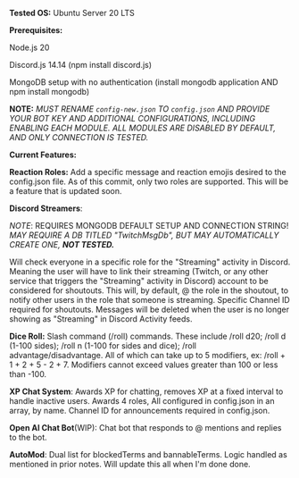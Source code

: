 **Tested OS:**  Ubuntu Server 20 LTS

**Prerequisites:**

Node.js 20

Discord.js 14.14 (npm install discord.js)

MongoDB setup with no authentication (install mongodb application AND npm install mongodb)

**NOTE:** *MUST RENAME `config-new.json` TO `config.json` AND PROVIDE YOUR BOT KEY AND ADDITIONAL CONFIGURATIONS, INCLUDING ENABLING EACH MODULE.  ALL MODULES ARE DISABLED BY DEFAULT, AND ONLY CONNECTION IS TESTED.*

__Current Features:__

**Reaction Roles:**  Add a specific message and reaction emojis desired to the config.json file.  As of this commit, only two roles are supported.  This will be a feature that is updated soon.

**Discord Streamers**: 

*NOTE*:
REQUIRES MONGODB DEFAULT SETUP AND CONNECTION STRING!
*MAY REQUIRE A DB TITLED "TwitchMsgDb", BUT MAY AUTOMATICALLY CREATE ONE, **NOT TESTED.***

Will check everyone in a specific role for the "Streaming" activity in Discord.  Meaning the user will have to link their streaming (Twitch, or any other service that triggers the "Streaming" activity in Discord) account to be considered for shoutouts. This will, by default, @ the role in the shoutout, to notify other users in the role that someone is streaming.  Specific Channel ID required for shoutouts.  Messages will be deleted when the user is no longer showing as "Streaming" in Discord Activity feeds.

**Dice Roll:** Slash command (/roll) commands.  These include /roll d20; /roll d (1-100 sides); /roll n (1-100 for sides and dice); /roll advantage/disadvantage.  All of which can take up to 5 modifiers, ex: /roll + 1 + 2 + 5 - 2 + 7.  Modifiers cannot exceed values greater than 100 or less than -100. 

**XP Chat System**: Awards XP for chatting, removes XP at a fixed interval to handle inactive users. Awards 4 roles, All configured in config.json in an array, by name.  Channel ID for announcements required in config.json.

**Open AI Chat Bot**(WIP): Chat bot that responds to @ mentions and replies to the bot.

**AutoMod**: Dual list for blockedTerms and bannableTerms.  Logic handled as mentioned in prior notes.  Will update this all when I'm done done.
